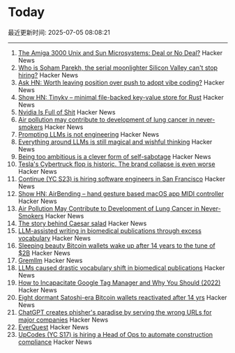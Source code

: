 # Today

最近更新时间: 2025-07-05 08:08:21

--- 
1. [The Amiga 3000 Unix and Sun Microsystems: Deal or No Deal?](https://www.datagubbe.se/amix/) Hacker News
2. [Who is Soham Parekh, the serial moonlighter Silicon Valley can't stop hiring?](https://techcrunch.com/2025/07/03/who-is-soham-parekh-the-serial-moonlighter-silicon-valley-startups-cant-stop-hiring/) Hacker News
3. [Ask HN: Worth leaving position over push to adopt vibe coding?](https://news.ycombinator.com/item?id=44468375) Hacker News
4. [Show HN: Tinykv – minimal file-backed key-value store for Rust](https://crates.io/crates/tinykv) Hacker News
5. [Nvidia Is Full of Shit](https://blog.sebin-nyshkim.net/posts/nvidia-is-full-of-shit/) Hacker News
6. [Air pollution may contribute to development of lung cancer in never-smokers](https://today.ucsd.edu/story/air-pollution-may-contribute-to-development-of-lung-cancer-in-never-smokers-new-study-finds) Hacker News
7. [Prompting LLMs is not engineering](https://dmitriid.com/prompting-llms-is-not-engineering) Hacker News
8. [Everything around LLMs is still magical and wishful thinking](https://dmitriid.com/everything-around-llms-is-still-magical-and-wishful-thinking) Hacker News
9. [Being too ambitious is a clever form of self-sabotage](https://maalvika.substack.com/p/being-too-ambitious-is-a-clever-form) Hacker News
10. [Tesla's Cybertruck flop is historic. The brand collapse is even worse](https://www.dailykos.com/stories/2025/7/3/2331384/-Tesla-s-Cybertruck-flop-is-historic-The-brand-collapse-is-even-worse) Hacker News
11. [Continue (YC S23) is hiring software engineers in San Francisco](https://www.ycombinator.com/companies/continue/jobs) Hacker News
12. [Show HN: AirBending – hand gesture based macOS app MIDI controller](https://www.nanassound.com/products/software/airbending) Hacker News
13. [Air Pollution May Contribute to Development of Lung Cancer in Never-Smokers](https://today.ucsd.edu/story/air-pollution-may-contribute-to-development-of-lung-cancer-in-never-smokers-new-study-finds) Hacker News
14. [The story behind Caesar salad](https://www.nationalgeographic.com/travel/article/story-behind-caesar-salad) Hacker News
15. [LLM-assisted writing in biomedical publications through excess vocabulary](https://www.science.org/doi/10.1126/sciadv.adt3813) Hacker News
16. [Sleeping beauty Bitcoin wallets wake up after 14 years to the tune of $2B](https://www.marketwatch.com/story/sleeping-beauty-bitcoin-wallets-wake-up-after-14-years-to-the-tune-of-2-billion-79f1f11f) Hacker News
17. [Gremllm](https://github.com/awwaiid/gremllm) Hacker News
18. [LLMs caused drastic vocabulary shift in biomedical publications](https://www.science.org/doi/10.1126/sciadv.adt3813) Hacker News
19. [How to Incapacitate Google Tag Manager and Why You Should (2022)](https://backlit.neocities.org/incapacitate-google-tag-manager) Hacker News
20. [Eight dormant Satoshi-era Bitcoin wallets reactivated after 14 yrs](https://twitter.com/WatcherGuru/status/1941167512491864554) Hacker News
21. [ChatGPT creates phisher's paradise by serving the wrong URLs for major companies](https://www.theregister.com/2025/07/03/ai_phishing_websites/) Hacker News
22. [EverQuest](https://www.filfre.net/2025/07/everquest/) Hacker News
23. [UpCodes (YC S17) is hiring a Head of Ops to automate construction compliance](https://up.codes/careers?utm_source=HN) Hacker News
